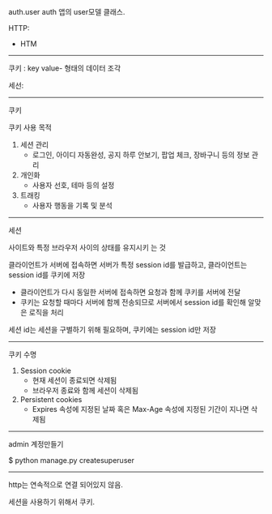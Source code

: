 auth.user  auth 앱의 user모델 클래스.



HTTP:

- HTM

---

쿠키 : key value- 형태의 데이터 조각

세선:



---

쿠키

쿠키 사용 목적

1. 세션 관리
   - 로그인, 아이디 자동완성, 공지 하루 안보기, 팝업 체크, 장바구니 등의 정보 관리
2. 개인화
   - 사용자 선호, 테마 등의 설정
3. 트래킹
   - 사용자 행동을 기록 및 분석

---

세션

사이트와 특정 브라우저 사이의 상태를 유지시키 는 것

클라이언트가 서버에 접속하면 서버가 특정 session id를 발급하고, 클라이언트는 session id를 쿠키에 저장

-  클라이언트가 다시 동일한 서버에 접속하면 요청과 함께 쿠키를 서버에 전달
- 쿠키는 요청할 때마다 서버에 함께 전송되므로 서버에서 session id를 확인해 알맞은 로직을 처리

세션 id는 세션을 구별하기 위해 필요하며, 쿠키에는 session id만 저장



---

쿠키 수명

1. Session cookie
   - 현재 세션이 종료되면 삭제됨
   - 브라우저 종료와 함께 세션이 삭제됨
2. Persistent cookies
   - Expires 속성에 지정된 날짜 혹은 Max-Age 속성에 지정된 기간이 지나면 삭제됨

---

admin 계정만들기

$ python manage.py createsuperuser



---

http는 연속적으로 연결 되어있지 않음.

세션을 사용하기 위해서 쿠키.